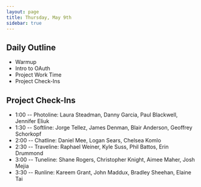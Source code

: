 ```yaml
---
layout: page
title: Thursday, May 9th
sidebar: true
---
```


## Daily Outline

* Warmup
* Intro to OAuth
* Project Work Time
* Project Check-Ins

## Project Check-Ins

* 1:00 -- Photoline: Laura Steadman, Danny Garcia, Paul Blackwell, Jennifer Eliuk
* 1:30 -- Softline: Jorge Tellez, James Denman, Blair Anderson, Geoffrey Schorkopf
* 2:00 -- Chatline: Daniel Mee, Logan Sears, Chelsea Komlo
* 2:30 -- Traveline: Raphael Weiner, Kyle Suss, Phil Battos, Erin Drummond
* 3:00 -- Tuneline: Shane Rogers, Christopher Knight, Aimee Maher, Josh Mejia
* 3:30 -- Runline: Kareem Grant, John Maddux, Bradley Sheehan, Elaine Tai
